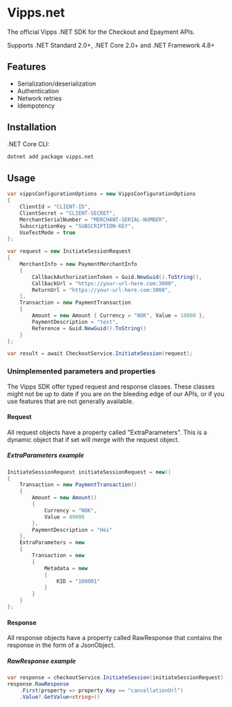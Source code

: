 # Vipps.net

The official Vipps .NET SDK for the Checkout and Epayment APIs.

Supports .NET Standard 2.0+, .NET Core 2.0+ and .NET Framework 4.8+

## Features

- Serialization/deserialization
- Authentication
- Network retries
- Idempotency

## Installation

.NET Core CLI:

```sh
dotnet add package vipps.net
```

## Usage

```C#
var vippsConfigurationOptions = new VippsConfigurationOptions
{
    ClientId = "CLIENT-ID",
    ClientSecret = "CLIENT-SECRET",
    MerchantSerialNumber = "MERCHANT-SERIAL-NUMBER",
    SubscriptionKey = "SUBSCRIPTION-KEY",
    UseTestMode = true
};

var request = new InitiateSessionRequest
{
    MerchantInfo = new PaymentMerchantInfo
    {
        CallbackAuthorizationToken = Guid.NewGuid().ToString(),
        CallbackUrl = "https://your-url-here.com:3000",
        ReturnUrl = "https://your-url-here.com:3000",
    },
    Transaction = new PaymentTransaction
    {
        Amount = new Amount { Currency = "NOK", Value = 10000 },
        PaymentDescription = "test",
        Reference = Guid.NewGuid().ToString()
    }
};

var result = await CheckoutService.InitiateSession(request);

```

### Unimplemented parameters and properties

The Vipps SDK offer typed request and response classes. These classes might not be up to date if you are on the bleeding edge of our APIs, or if you use features that are not generally available.

#### Request

All request objects have a property called "ExtraParameters". This is a dynamic object that if set will merge with the request object.

##### ExtraParameters example

```c#
InitiateSessionRequest initiateSessionRequest = new()
{
    Transaction = new PaymentTransaction()
    {
        Amount = new Amount()
        {
            Currency = "NOK",
            Value = 49000
        },
        PaymentDescription = "Hei"
    },
    ExtraParameters = new
    {
        Transaction = new
        {
            Metadata = new
            {
                KID = "100001"
            }
        }
    }
};
```

#### Response

All response objects have a property called RawResponse that contains the response in the form of a JsonObject.

##### RawResponse example

```c#
var response = checkoutService.InitiateSession(initiateSessionRequest);
response.RawResponse
    .First(property => property.Key == "cancellationUrl")
    .Value?.GetValue<string>()
```

